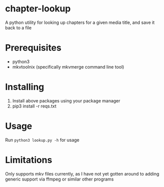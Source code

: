 # chapter-lookup

A python utility for looking up chapters for a given media title, and save it back to a file


# Prerequisites
- python3
- mkvtoolnix (specifically mkvmerge command line tool)

# Installing
1. Install above packages using your package manager
2. pip3 install -r reqs.txt

# Usage
Run `python3 lookup.py -h` for usage

# Limitations
Only supports mkv files currently, as I have not yet gotten around to adding generic support via ffmpeg or similar other programs
